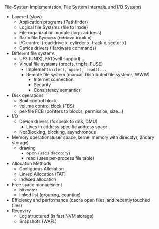 File-System Implementation, File System Internals, and I/O Systems

- Layered (slow)
    - Application programs (Pathfinder)
    - Logical file Systems (file to Inode)
    - File-organization module (logic address)
    - Basic file Systems (retrieve block x)
    - I/O control (read drive x, cylinder x, track x, sector x)
    - Device drivers (Hardware commands)
- Different file systems
    - UFS (UNIX), FAT(well support)...
    - Virtual file systems (procfs, tmpfs, FUSE)
        - Implement `write(), open(), read()...`
        - Remote file system (manual, Distributed file systems, WWW)
            - Internet connection
            - Security
            - Consistency semantics
- Disk operations
    - Boot control block 
    - volume control block (FBS)
    - per-file FCB (pointers to blocks, permission, size...)
- I/O
    - Device drivers (fx speak to disk, DMU)
        - Lives in address specific address space
    - NonBlocking, blocking, asynchronous
- Memory operations(user space, kernel memory with direcotyr, 2ndary storage)
    - drawing
        - open (uses directory)
        - read (uses per-process file table)
- Allocation Methods
    - Contiguous Allocation
    - Linked Allocation (FAT)
    - Indexed allocation
- Free space management
    - bitvector
    - linked list (grouping, counting)
- Efficiency and performance (cache open files, and recently touched files)
- Recovery
    - Log structured (in fast NVM storage)
    - Snapshots (WAFL)